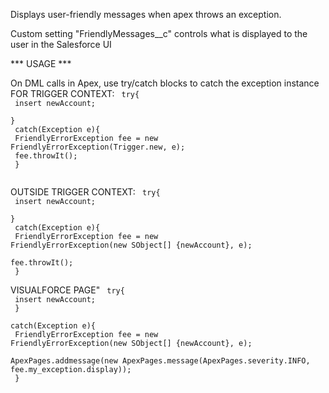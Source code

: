 Displays user-friendly messages when apex throws an exception.

Custom setting "FriendlyMessages__c" controls what is displayed to the user in the Salesforce UI

*** USAGE ***

On DML calls in Apex, use try/catch blocks to catch the exception instance
FOR TRIGGER CONTEXT:
<code>
try{<br/>
	insert newAccount;<br/>
}<br/>
catch(Exception e){<br/>
	FriendlyErrorException fee = new FriendlyErrorException(Trigger.new, e);<br/>
    fee.throwIt();<br/>
}<br/>
</code>

OUTSIDE TRIGGER CONTEXT:
<code>
try{<br/>
	insert newAccount;<br/>
}<br/>
catch(Exception e){<br/>
	FriendlyErrorException fee = new FriendlyErrorException(new SObject[] {newAccount}, e);<br/>
    fee.throwIt();<br/>
}
</code>

VISUALFORCE PAGE"
<code>
try{<br/>
	insert newAccount;<br/>
}<br/>
catch(Exception e){<br/>
	FriendlyErrorException fee = new FriendlyErrorException(new SObject[] {newAccount}, e);<br/>
    ApexPages.addmessage(new ApexPages.message(ApexPages.severity.INFO, fee.my_exception.display));<br/>
}
</code>
